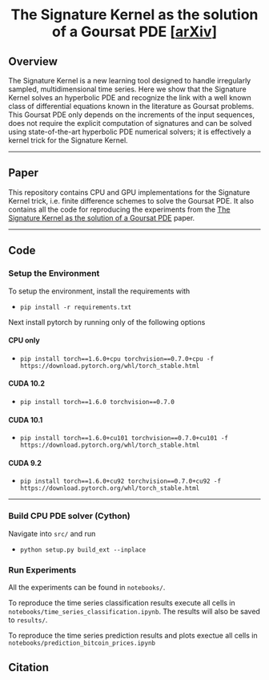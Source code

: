 <h1 align='center'>The Signature Kernel as the solution of a Goursat PDE
    [<a href="https://arxiv.org/abs/2006.14794">arXiv</a>] </h1>

## Overview

The Signature Kernel is a new learning tool designed to handle irregularly sampled, multidimensional time series. Here we show that the Signature Kernel solves an hyperbolic PDE and recognize the link with a well known class of differential equations known in the literature as Goursat problems. This Goursat PDE only depends on the increments of the input sequences, does not require the explicit computation of signatures and can be solved using state-of-the-art hyperbolic PDE numerical solvers; it is effectively a kernel trick for the Signature Kernel. 

-----

## Paper
This repository contains CPU and GPU implementations for the Signature Kernel trick, i.e. finite difference schemes to solve the Goursat PDE. It also contains all the code for reproducing the experiments from the <a href="https://arxiv.org/abs/2006.14794">The Signature Kernel as the solution of a Goursat PDE</a> paper.

-----

## Code

### Setup the Environment
To setup the environment, install the requirements with

+ `pip install -r requirements.txt`

Next install pytorch by running only of the following options

#### CPU only

+ `pip install torch==1.6.0+cpu torchvision==0.7.0+cpu -f https://download.pytorch.org/whl/torch_stable.html`

#### CUDA 10.2

+ `pip install torch==1.6.0 torchvision==0.7.0`

#### CUDA 10.1

+ `pip install torch==1.6.0+cu101 torchvision==0.7.0+cu101 -f https://download.pytorch.org/whl/torch_stable.html`

#### CUDA 9.2

+ `pip install torch==1.6.0+cu92 torchvision==0.7.0+cu92 -f https://download.pytorch.org/whl/torch_stable.html`

-----

### Build CPU PDE solver (Cython)
Navigate into `src/` and run

+ `python setup.py build_ext --inplace`

### Run Experiments
All the experiments can be found in `notebooks/`. 

To reproduce the time series classification results execute all cells in `notebooks/time_series_classification.ipynb`. The results will also be saved to `results/`.

To reproduce the time series prediction results and plots exectue all cells in `notebooks/prediction_bitcoin_prices.ipynb`

## Citation

<!-- 
```bibtex
@article{morrill2020logode,
    author={Morrill, James and Kidger, Patrick and Salvi, Cristopher and Foster, James and Lyons, Terry},
    title={{Neural CDEs for Long Time-Series via the Log-ODE Method}},
    year={2020},
    journal={arXiv:2009.08295}
}
```
-->

